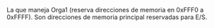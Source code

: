 La que maneja Orga1 (reserva direcciones de memoria en 0xFFF0 a 0xFFFF). Son direcciones de memoria principal reservadas para E/S.